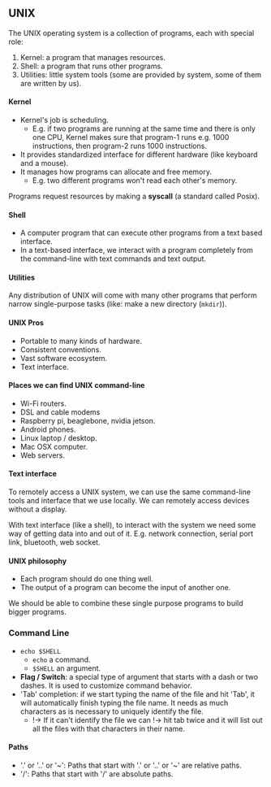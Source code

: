 <b></b>

## UNIX

The UNIX operating system is a collection of programs, each with special role:
1. Kernel: a program that manages resources.
2. Shell: a program that runs other programs.
3. Utilities: little system tools (some are provided by system, some of them are written by us).


#### Kernel

- Kernel's job is scheduling.
    - E.g. if two programs are running at the same time and there is only one CPU, Kernel makes sure that program-1 runs e.g. 1000 instructions, then program-2 runs 1000 instructions. 
- It provides standardized interface for different hardware (like keyboard and a mouse).
- It manages how programs can allocate and free memory. 
    - E.g. two different programs won't read each other's memory.


Programs request resources by making a <b>syscall</b> (a standard called Posix).



#### Shell

- A computer program that can execute other programs from a text based interface.
- In a text-based interface, we interact with a program completely from the command-line with text commands and text output.


#### Utilities

Any distribution of UNIX will come with many other programs that perform narrow single-purpose tasks (like: make a new directory (```mkdir```)).


#### UNIX Pros

- Portable to many kinds of hardware.
- Consistent conventions.
- Vast software ecosystem.
- Text interface.


#### Places we can find UNIX command-line

- Wi-Fi routers.
- DSL and cable modems
- Raspberry pi, beaglebone, nvidia jetson.
- Android phones.
- Linux laptop / desktop.
- Mac OSX computer.
- Web servers.


#### Text interface

To remotely access a UNIX system, we can use the same command-line tools and interface that we use locally. We can remotely access devices without a display.

With text interface (like a shell), to interact with the system we need some way of getting data into and out of it. E.g. network connection, serial port link, bluetooth, web socket.


#### UNIX philosophy

- Each program should do one thing well.
- The output of a program can become the input of another one.

We should be able to combine these single purpose programs to build bigger programs.


### Command Line

- ```echo $SHELL```
    - ```echo``` a command.
    - ```$SHELL``` an argument.
- <b>Flag / Switch</b>: a special type of argument that starts with a dash or two dashes. It is used to customize command behavior.
- 'Tab' completion: if we start typing the name of the file and hit 'Tab', it will automatically finish typing the file name. It needs as much characters as is necessary to uniquely identify the file. 
    - !-> If it can't identify the file we can !-> hit tab twice and it will list out all the files with that characters in their name.

#### Paths

- '.' or '..' or '~': Paths that start with '.' or '..' or '~' are relative paths.
- '/': Paths that start with '/' are absolute paths.
